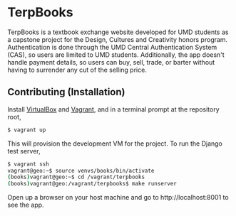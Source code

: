 TerpBooks
=========

TerpBooks is a textbook exchange website developed for UMD students as a capstone project for the Design, Cultures and Creativity honors program. Authentication is done through the UMD Central Authentication System (CAS), so users are limited to UMD students. Additionally, the app doesn't handle payment details, so users can buy, sell, trade, or barter without having to surrender any cut of the selling price.

Contributing (Installation)
---------------------------

Install [VirtualBox](https://www.virtualbox.org) and [Vagrant](http://www.vagrantup.com), and in a terminal prompt at the repository root,

```sh
$ vagrant up
```

This will provision the development VM for the project. To run the Django test server,

```sh
$ vagrant ssh
vagrant@geo:~$ source venvs/books/bin/activate
(books)vagrant@geo:~$ cd /vagrant/terpbooks
(books)vagrant@geo:/vagrant/terpbooks$ make runserver
```

Open up a browser on your host machine and go to http://localhost:8001 to see the app.
